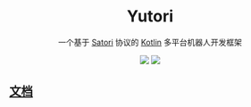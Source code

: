<div align="center">

# Yutori

一个基于 [Satori](https://satori.chat) 协议的 [Kotlin](https://kotlinlang.org) 多平台机器人开发框架

![](https://img.shields.io/badge/JDK-8+-brightgreen.svg?style=flat-square)
[![](https://jitpack.io/v/Nyayurn/Yutori.svg?style=flat-square)](https://jitpack.io/#Nyayurn/Yutori)

</div>

## [文档](https://nyayurn.github.io/Yutori)